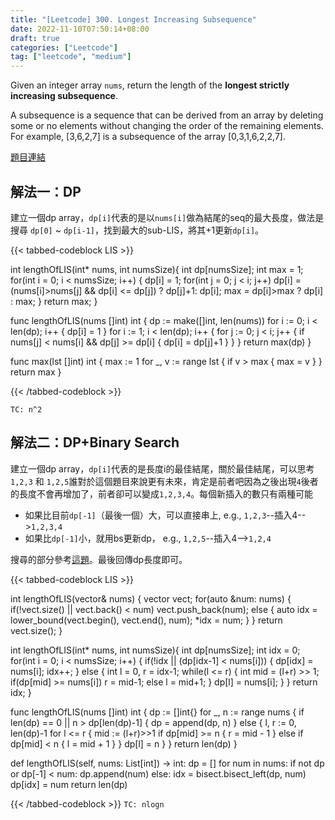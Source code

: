 ```yaml
---
title: "[Leetcode] 300. Longest Increasing Subsequence"
date: 2022-11-10T07:50:14+08:00
draft: true
categories: ["Leetcode"]
tag: ["leetcode", "medium"]
---
```


Given an integer array `nums`, return the length of the **longest strictly increasing subsequence**.

A subsequence is a sequence that can be derived from an array by deleting some or no elements without changing the order of the remaining elements. For example, [3,6,2,7] is a subsequence of the array [0,3,1,6,2,2,7].

<!--more-->
[題目連結](https://leetcode.com/problems/longest-increasing-subsequence/)
## 解法一：DP
建立一個dp array，`dp[i]`代表的是以`nums[i]`做為結尾的seq的最大長度，做法是搜尋 `dp[0]` ~ `dp[i-1]`，找到最大的sub-LIS，將其+1更新`dp[i]`。

{{< tabbed-codeblock LIS >}}

<!-- tab c -->
int lengthOfLIS(int* nums, int numsSize){
    int dp[numsSize];
    int max = 1;
    for(int i = 0; i < numsSize; i++) {
        dp[i] = 1;
        for(int j = 0; j < i; j++)
            dp[i] = (nums[i]>nums[j] && dp[i] <= dp[j]) ? dp[j]+1: dp[i];
        max = dp[i]>max ? dp[i] : max;
    }
    return max;
}
<!--endtab-->
<!-- tab go -->
func lengthOfLIS(nums []int) int {
    dp := make([]int, len(nums))
    for i := 0; i < len(dp); i++ {
        dp[i] = 1
    }
    for i := 1; i < len(dp); i++ {
        for j := 0; j < i; j++ {
            if nums[j] < nums[i] && dp[j] >= dp[i] {
                dp[i] = dp[j]+1
            }
        }
    }
    return max(dp)
}

func max(lst []int) int {
    max := 1
    for _, v := range lst {
        if v > max {
            max = v
        }
    }
    return max
}
<!--endtab-->
{{< /tabbed-codeblock >}}


`TC: n^2`

## 解法二：DP+Binary Search
建立一個dp array，`dp[i]`代表的是長度i的最佳結尾，關於最佳結尾，可以思考 `1,2,3` 和 `1,2,5`誰對於這個題目來說更有未來，肯定是前者吧因為之後出現`4`後者的長度不會再增加了，前者卻可以變成`1,2,3,4`。每個新插入的數只有兩種可能
 * 如果比目前`dp[-1]`（最後一個）大，可以直接串上, e.g., `1,2,3`--插入4-->`1,2,3,4`
 * 如果比`dp[-1]`小，就用bs更新dp， e.g., `1,2,5`--插入4-->`1,2,4`

搜尋的部分參考[這題](https://leetcode.com/problems/search-insert-position/)。最後回傳dp長度即可。

{{< tabbed-codeblock LIS >}}
<!-- tab cpp -->
int lengthOfLIS(vector<int>& nums) {
    vector<int> vect;
    for(auto &num: nums) {
        if(!vect.size() || vect.back() < num)
            vect.push_back(num);
        else {
            auto idx = lower_bound(vect.begin(), vect.end(), num);
            *idx = num;
        }
    }
    return vect.size();
}
<!-- endtab -->
<!-- tab c -->
int lengthOfLIS(int* nums, int numsSize){
    int dp[numsSize];
    int idx = 0;
    for(int i = 0; i < numsSize; i++) {
        if(!idx || (dp[idx-1] < nums[i])) {
            dp[idx] = nums[i];
            idx++;
        } else {
            int l = 0, r = idx-1; 
            while(l <= r) {
                int mid = (l+r) >> 1;
                if(dp[mid] >= nums[i])
                    r = mid-1;
                else
                    l = mid+1;
            }
            dp[l] = nums[i];
        }
    }
    return idx;
}
<!-- endtab -->
<!-- tab go -->
func lengthOfLIS(nums []int) int {
    dp := []int{}
    for _, n := range nums {
        if len(dp) == 0 || n > dp[len(dp)-1] {
            dp = append(dp, n)
        } else {
            l, r := 0, len(dp)-1
            for l <= r {
                mid := (l+r)>>1
                if dp[mid] >= n {
                    r = mid - 1
                } else if dp[mid] < n {
                    l = mid + 1
                }
            }
            dp[l] = n
        }
    }
    return len(dp)
}
<!-- endtab -->
<!-- tab python -->
def lengthOfLIS(self, nums: List[int]) -> int:
    dp = []
    for num in nums:
        if not dp or dp[-1] < num:
            dp.append(num)
        else:
            idx = bisect.bisect_left(dp, num)
            dp[idx] = num
    return len(dp)
<!-- endtab -->
{{< /tabbed-codeblock >}}
`TC: nlogn`

